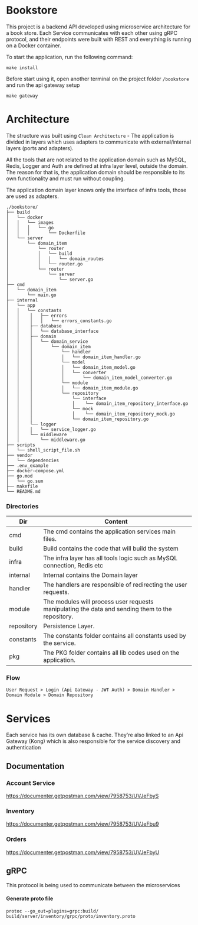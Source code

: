# Bookstore
This project is a backend API developed using microservice architecture for a book store. Each Service communicates with each other using gRPC protocol, and their endpoints were built with REST and everything is running on a Docker container.

To start the application, run the following command:

``make install``

Before start using it, open another terminal on the project folder ``/bookstore`` and run the api gateway setup

``make gateway``

# Architecture
The structure was built using ``Clean Architecture`` - The application is divided in layers which uses adapters to communicate with external/internal layers (ports and adapters).

All the tools that are not related to the application domain such as MySQL, Redis, Logger and Auth are defined at infra layer level, outside the domain. The reason for that is, the application domain should be responsible to its own functionality and must run without coupling.

The application domain layer knows only the interface of infra tools, those are used as adapters.

```
./bookstore/
├── build
│   └── docker    
│   │   └── images
│   │   │   └── go
│   │   │       └── Dockerfile
│   └── server    
│       └── domain_item
│           └── router
│           │   └── build
│           │   │   └── domain_routes
│           │   └── router.go
│           └── router
│               └── server
│                   └── server.go
├── cmd
│   └── domain_item
│       └── main.go
├── internal
│   └── app
│   │   └── constants
│   │    │   ├── errors
│   │    │   │   └── errors_constants.go
│   │    ├── database
│   │    │   └── database_interface
│   │    ├── domain
│   │    │   └── domain_service
│   │    │       └── domain_item
│   │    │           └── handler
│   │    │           │   └── domain_item_handler.go
│   │    │           └── model
│   │    │           │   └── domain_item_model.go
│   │    │           │   └── converter
│   │    │           │       └── domain_item_model_converter.go
│   │    │           └── module
│   │    │           │   └── domain_item_module.go
│   │    │           └── repository
│   │    │               └── interface
│   │    │               │    └── domain_item_repository_interface.go
│   │    │               └── mock
│   │    │               │    └── domain_item_repository_mock.go
│   │    │               └── domain_item_repository.go
│   │    └── logger
│   │    │   └── service_logger.go
│   │    └── middleware
│   │        └── middleware.go
├── scripts
│   └── shell_script_file.sh
├── vendor
│   └── dependencies
├── .env_example
├── docker-compose.yml
├── go.mod
│   └── go.sum
├── makefile
└── README.md
```

### Directories

| Dir |Content|
| --- | --- |
| cmd | The cmd contains the application services main files. |
| build | Build contains the code that will build the system  |
| infra | The infra layer has all tools logic such as MySQL connection, Redis etc  |
| internal | Internal contains the Domain layer  |
| handler | The handlers are responsible of redirecting the user requests. |
| module | The modules will process user requests manipulating the data and sending them to the repository. |
| repository | Persistence Layer. |
| constants | The constants folder contains all constants used by the service.  |
| pkg | The PKG folder contains all lib codes used on the application. |

### Flow
```User Request > Login (Api Gateway - JWT Auth) > Domain Handler > Domain Module > Domain Repository```

# Services
Each service has its own database & cache. They're also linked to an Api Gateway (Kong) which is also responsible for the service discovery and authentication

## Documentation
### Account Service
https://documenter.getpostman.com/view/7958753/UVJeFbyS

### Inventory
https://documenter.getpostman.com/view/7958753/UVJeFbu9

### Orders
https://documenter.getpostman.com/view/7958753/UVJeFbyU

## gRPC
This protocol is being used to communicate between the microservices
#### Generate proto file
```protoc --go_out=plugins=grpc:build/ build/server/inventory/grpc/proto/inventory.proto```